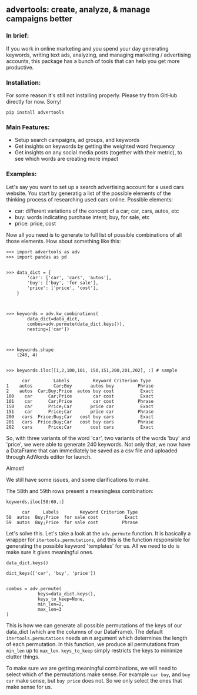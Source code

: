 
## advertools: create, analyze, & manage campaigns better

### In brief: 

If you work in online marketing and you spend your day
generating keywords, writing text ads, analyzing, and 
managing marketing / advertising accounts, this package 
has a bunch of tools that can help you get more productive. 

### Installation: 

For some reason it's still not installing properly. Please try from 
GitHub directly for now. Sorry! 
```commandline
pip install advertools

```


### Main Features: 

- Setup search campaigns, ad groups, and keywords
- Get insights on keywords by getting the weighted word frequency
- Get insights on any social media posts (together with their metric), 
to see which words are creating more impact

### Examples: 

Let's say you want to set up a search advertising account
for a used cars website. 
You start by generatig a list of the possible elements of the thinking
process of researching used cars online. 
Possible elements: 
- car: different variations of the concept of a car; car, cars, autos, etc
- buy: words indicating purchase intent; buy, for sale, etc
- price: price, cost

Now all you need is to generate to full list of possible combinations
of all those elements. 
How about something like this: 

```pydocstring
>>> import advertools as adv
>>> import pandas as pd
  
  
>>> data_dict = {
        'car': ['car', 'cars', 'autos'],
        'buy': ['buy', 'for sale'],
        'price': ['price', 'cost'],
    }
    


>>> keywords = adv.kw_combinations(
        data_dict=data_dict,
        combos=adv.permute(data_dict.keys()),
        nesting=['car'])
        


>>> keywords.shape
    (240, 4)
        

>>> keywords.iloc[[1,2,100,101, 150,151,200,201,202], :] # sample

      car         Labels         Keyword Criterion Type
1    autos        Car;Buy       autos buy         Phrase
2    autos  Car;Buy;Price  autos buy cost          Exact
100    car      Car;Price        car cost          Exact
101    car      Car;Price        car cost         Phrase
150    car      Price;Car       price car          Exact
151    car      Price;Car       price car         Phrase
200   cars  Price;Buy;Car   cost buy cars          Exact
201   cars  Price;Buy;Car   cost buy cars         Phrase
202   cars      Price;Car       cost cars          Exact

```

So, with three variants of the word 'car', two variants of the words
'buy' and 'price', we were able to generate 240 keywords. 
Not only that, we now have a DataFrame that can immediately be saved 
as a csv file and uploaded through AdWords editor for launch. 

Almost! 

We still have some issues, and some clarifications to make. 

The 58th and 59th rows present a meaningless combination: 

```pydocstring
keywords.iloc[58:60,:]
 
      car     Labels        Keyword Criterion Type
58  autos  Buy;Price  for sale cost          Exact
59  autos  Buy;Price  for sale cost         Phrase

```

Let's solve this. Let's take a look at the ``adv.permute`` function. 
It is basically a wrapper for ``itertools.permutations``, and this is
the function responsible for generating the possible keyword 'templates'
for us. All we need to do is make sure it gives meaningful ones. 

```pydocstring
data_dict.keys()

dict_keys(['car', 'buy', 'price'])


combos = adv.permute(
            keys=data_dict.keys(),
            keys_to_keep=None,
            min_len=2,
            max_len=3
)
```

This is how we can generate all possible permutations of the keys
of our data_dict (which are the columns of our DataFrame).
The default ``itertools.permutations`` needs an n argument which 
determines the length of each permutation. In this function, we produce
all permutations from ``min_len`` up to ``max_len``.
``keys_to_keep`` simply restricts the keys to minimize clutter things. 

To make sure we are getting meaningful combinations, we will need to 
select which of the permutations make sense. 
For example `car buy`, and `buy car` make sense, but `buy price` does
not. So we only select the ones that make sense for us.
